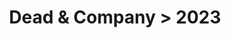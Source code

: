 ---
permalink: /projects/graphics/bootleg-covers/deadco/2023
title: 'Dead & Company > 2023'
artist: 'Dead_And_Company'
year: '2023'
layout: bootlegs
header:
  overlay_color: "#000"
  overlay_filter: "0.5"
  overlay_image: /assets/img/graphics/bootleg-covers/features/deadco/2023.jpg
---